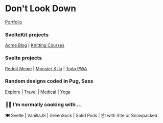 # Don't Look Down
[Portfolio](https://b.1mind.dev)

### SvelteKit projects
[Acme Blog](https://mysfits-module3-final.vercel.app/) | [Knitting Courses](https://b1mind.github.io/knitting-pro/)

### Svelte projects
[Reddit Meme](https://b1mind.github.io/reddit-app/) | [Monster Killa](https://b1mind.github.io/monsta-killa/) | [Todo PWA](https://b1mind.github.io/pwa-test/)

### Random designs coded in Pug, Sass
[Explore](https://b1mind.github.io/exploreTemp/) | [Travel](https://b1mind.github.io/travelTemp/) | [Medical](https://b1mind.github.io/medicalWebTemp/) | [Yoga](https://b1mind.github.io/yogaTemp/)


### 👨‍🍳 I’m normally cooking with ... 
🍽 Svelte | VanillaJS | GreenSock | Solid Pods | 📦 with Vite or Snowpacked. 
